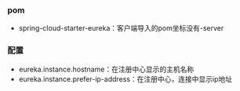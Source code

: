 ### pom
* spring-cloud-starter-eureka：客户端导入的pom坐标没有-server

### 配置
* eureka.instance.hostname：在注册中心显示的主机名称
* eureka.instance.prefer-ip-address：在注册中心，连接中显示ip地址